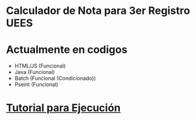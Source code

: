 ﻿# Calculador de Nota para 3er Registro UEES

# Actualmente en codigos
* HTML/JS
  (Funcional)
* Java
  (Funcional)
* Batch
  (Funcional (Condicionado))
* Pseint
  (Funcional)

# [Tutorial para Ejecución](https://goo.gl/SsAhv)
